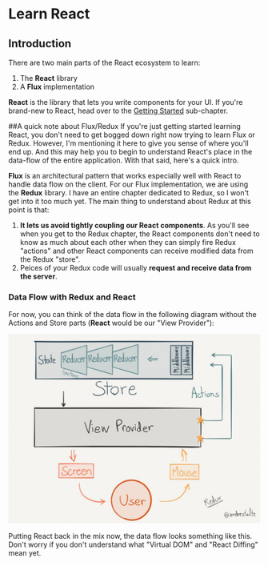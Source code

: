 # Learn React

## Introduction
There are two main parts of the React ecosystem to learn:
1. The **React** library
2. A **Flux** implementation

**React** is the library that lets you write components for your UI.  If you're brand-new to React, head over to the [Getting Started](./Getting-Started/README.md) sub-chapter.

##A quick note about Flux/Redux
If you're just getting started learning React, you don't need to get bogged down right now trying to learn Flux or Redux.  However, I'm mentioning it here to give you sense of where you'll end up.  And this may help you to begin to understand React's place in the data-flow of the entire application.  With that said, here's a quick intro.

**Flux** is an architectural pattern that works especially well with React to handle data flow on the client.  For our Flux implementation, we are using the **Redux** library.  I have an entire chapter dedicated to Redux, so I won't get into it too much yet.  The main thing to understand about Redux at this point is that:
1. **It lets us avoid tightly coupling our React components**.  As you'll see when you get to the Redux chapter, the React components don't need to know as much about each other when they can simply fire Redux "actions" and other React components can receive modified data from the Redux "store".  
2. Peices of your Redux code will usually **request and receive data from the server**. 

### Data Flow with Redux and React
For now, you can think of the data flow in the following diagram without the Actions and Store parts (**React** would be our "View Provider"):

![](_assets/redux-diagram.png)

Putting React back in the mix now, the data flow looks something like this.  Don't worry if you don't understand what "Virtual DOM" and "React Diffing" mean yet.


